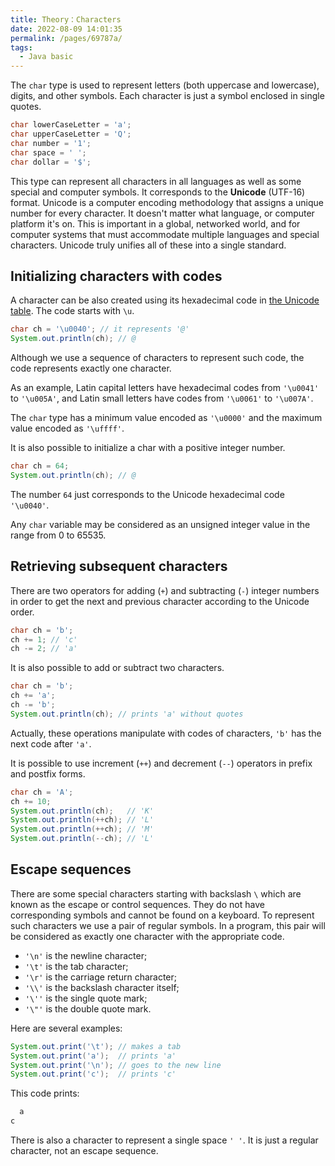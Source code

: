 ```yaml
---
title: Theory：Characters
date: 2022-08-09 14:01:35
permalink: /pages/69787a/
tags:
  - Java basic
---
```

The `char` type is used to represent letters (both uppercase and lowercase), digits, and other symbols. Each character is just a symbol enclosed in single quotes.

```java
char lowerCaseLetter = 'a';
char upperCaseLetter = 'Q';
char number = '1';
char space = ' ';
char dollar = '$';
```

This type can represent all characters in all languages as well as some special and computer symbols. It corresponds to the **Unicode** (UTF-16) format. Unicode is a computer encoding methodology that assigns a unique number for every character. It doesn't matter what language, or computer platform it's on. This is important in a global, networked world, and for computer systems that must accommodate multiple languages and special characters. Unicode truly unifies all of these into a single standard.

## Initializing characters with codes

A character can be also created using its hexadecimal code in [the Unicode table](https://unicode-table.com/en/). The code starts with `\u`.

```java
char ch = '\u0040'; // it represents '@'
System.out.println(ch); // @
```

Although we use a sequence of characters to represent such code, the code represents exactly one character.

As an example, Latin capital letters have hexadecimal codes from `'\u0041'` to `'\u005A'`, and Latin small letters have codes from `'\u0061'` to `'\u007A'`.

The `char` type has a minimum value encoded as `'\u0000'` and the maximum value encoded as `'\uffff'`.

It is also possible to initialize a char with a positive integer number.

```java
char ch = 64;
System.out.println(ch); // @
```

The number `64` just corresponds to the Unicode hexadecimal code `'\u0040'`.

Any `char` variable may be considered as an unsigned integer value in the range from 0 to 65535.

## Retrieving subsequent characters

There are two operators for adding (`+`) and subtracting (`-`) integer numbers in order to get the next and previous character according to the Unicode order.

```java
char ch = 'b';
ch += 1; // 'c'
ch -= 2; // 'a'
```

It is also possible to add or subtract two characters.

```java
char ch = 'b';
ch += 'a';
ch -= 'b';
System.out.println(ch); // prints 'a' without quotes
```

Actually, these operations manipulate with codes of characters, `'b'` has the next code after `'a'`.

It is possible to use increment (`++`) and decrement (`--`) operators in prefix and postfix forms.

```java
char ch = 'A';
ch += 10;
System.out.println(ch);   // 'K'
System.out.println(++ch); // 'L'
System.out.println(++ch); // 'M'
System.out.println(--ch); // 'L'
```

## Escape sequences

There are some special characters starting with backslash `\` which are known as the escape or control sequences. They do not have corresponding symbols and cannot be found on a keyboard. To represent such characters we use a pair of regular symbols. In a program, this pair will be considered as exactly one character with the appropriate code.

- `'\n'` is the newline character;
- `'\t'` is the tab character;
- `'\r'` is the carriage return character;
- `'\\'` is the backslash character itself;
- `'\''` is the single quote mark;
- `'\"'` is the double quote mark.

Here are several examples:

```java
System.out.print('\t'); // makes a tab
System.out.print('a');  // prints 'a'
System.out.print('\n'); // goes to the new line
System.out.print('c');  // prints 'c'
```

This code prints:

```java
  a
c
```



There is also a character to represent a single space `' '`. It is just a regular character, not an escape sequence.